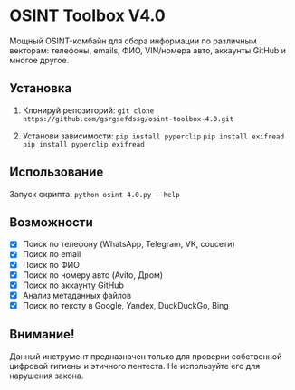 # OSINT Toolbox V4.0

Мощный OSINT-комбайн для сбора информации по различным векторам: телефоны, emails, ФИО, VIN/номера авто, аккаунты GitHub и многое другое.

## Установка

1. Клонируй репозиторий:
   `git clone https://github.com/gsrgsefdssg/osint-toolbox-4.0.git`

2. Установи зависимости:
   `pip install pyperclip`
`pip install exifread`
`pip install pyperclip exifread`
## Использование

Запуск скрипта:
`python osint 4.0.py --help`

## Возможности

- [X] Поиск по телефону (WhatsApp, Telegram, VK, соцсети)
- [X] Поиск по email
- [X] Поиск по ФИО
- [X] Поиск по номеру авто (Avito, Дром)
- [X] Поиск по аккаунту GitHub
- [X] Анализ метаданных файлов
- [X] Поиск по тексту в Google, Yandex, DuckDuckGo, Bing

## Внимание!

Данный инструмент предназначен только для проверки собственной цифровой гигиены и этичного пентеста. Не используйте его для нарушения закона.
